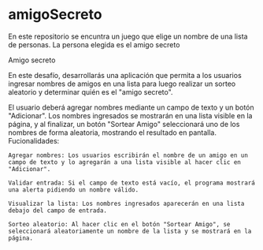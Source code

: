 # amigoSecreto
En este repositorio se encuntra un juego que elige un nombre de una lista de personas. La persona elegida es el amigo secreto

Amigo secreto

En este desafío, desarrollarás una aplicación que permita a los usuarios ingresar nombres de amigos en una lista para luego realizar un sorteo aleatorio y determinar quién es el "amigo secreto".

El usuario deberá agregar nombres mediante un campo de texto y un botón "Adicionar". Los nombres ingresados se mostrarán en una lista visible en la página, y al finalizar, un botón "Sortear Amigo" seleccionará uno de los nombres de forma aleatoria, mostrando el resultado en pantalla.
Fucionalidades:

    Agregar nombres: Los usuarios escribirán el nombre de un amigo en un campo de texto y lo agregarán a una lista visible al hacer clic en "Adicionar".

    Validar entrada: Si el campo de texto está vacío, el programa mostrará una alerta pidiendo un nombre válido.

    Visualizar la lista: Los nombres ingresados aparecerán en una lista debajo del campo de entrada.

    Sorteo aleatorio: Al hacer clic en el botón "Sortear Amigo", se seleccionará aleatoriamente un nombre de la lista y se mostrará en la página.

